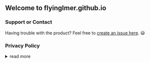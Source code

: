 ## Welcome to flyingImer.github.io

### Support or Contact
Having trouble with the product? Feel free to [create an issue here](https://github.com/flyingImer/flyingImer.github.io/issues/new/choose). 😃

### Privacy Policy

<details>
  <summary>read more</summary>
  
  **Privacy Policy**

  Yijianan Wang built the Startrix app as a Free app. This SERVICE is provided by Yijianan Wang at no cost and is intended for use as is.

  This page is used to inform visitors regarding my policies with the collection, use, and disclosure of Personal Information if anyone decided to use my Service.

  If you choose to use my Service, then you agree to the collection and use of information in relation to this policy. The Personal Information that I collect is used for providing and improving the Service. I will not use or share your information with anyone except as described in this Privacy Policy.

  The terms used in this Privacy Policy have the same meanings as in our Terms and Conditions, which is accessible at Startrix unless otherwise defined in this Privacy Policy.

  **Information Collection and Use**

  For a better experience, while using our Service, I may require you to provide us with certain personally identifiable information, including but not limited to N/A. The information that I request will be retained on your device and is not collected by me in any way.

  **Log Data**

  I want to inform you that whenever you use my Service, in a case of an error in the app I collect data and information (through third party products) on your phone called Log Data. This Log Data may include information such as your device Internet Protocol (“IP”) address, device name, operating system version, the configuration of the app when utilizing my Service, the time and date of your use of the Service, and other statistics.

  **Cookies**

  Cookies are files with a small amount of data that are commonly used as anonymous unique identifiers. These are sent to your browser from the websites that you visit and are stored on your device's internal memory.

  This Service does not use these “cookies” explicitly. However, the app may use third party code and libraries that use “cookies” to collect information and improve their services. You have the option to either accept or refuse these cookies and know when a cookie is being sent to your device. If you choose to refuse our cookies, you may not be able to use some portions of this Service.

  **Service Providers**

  I may employ third-party companies and individuals due to the following reasons:

  *   To facilitate our Service;
  *   To provide the Service on our behalf;
  *   To perform Service-related services; or
  *   To assist us in analyzing how our Service is used.

  I want to inform users of this Service that these third parties have access to your Personal Information. The reason is to perform the tasks assigned to them on our behalf. However, they are obligated not to disclose or use the information for any other purpose.

  **Security**

  I value your trust in providing us your Personal Information, thus we are striving to use commercially acceptable means of protecting it. But remember that no method of transmission over the internet, or method of electronic storage is 100% secure and reliable, and I cannot guarantee its absolute security.

  **Links to Other Sites**

  This Service may contain links to other sites. If you click on a third-party link, you will be directed to that site. Note that these external sites are not operated by me. Therefore, I strongly advise you to review the Privacy Policy of these websites. I have no control over and assume no responsibility for the content, privacy policies, or practices of any third-party sites or services.

  **Children’s Privacy**

  These Services do not address anyone under the age of 13. I do not knowingly collect personally identifiable information from children under 13\. In the case I discover that a child under 13 has provided me with personal information, I immediately delete this from our servers. If you are a parent or guardian and you are aware that your child has provided us with personal information, please contact me so that I will be able to do necessary actions.

  **Changes to This Privacy Policy**

  I may update our Privacy Policy from time to time. Thus, you are advised to review this page periodically for any changes. I will notify you of any changes by posting the new Privacy Policy on this page.

  This policy is effective as of 2020-07-21

  **Contact Us**

  If you have any questions or suggestions about my Privacy Policy, do not hesitate to contact me in this repo by creating an issue.

  This privacy policy page was created at [privacypolicytemplate.net](https://privacypolicytemplate.net) and modified/generated by [App Privacy Policy Generator](https://app-privacy-policy-generator.firebaseapp.com/)
</details>

